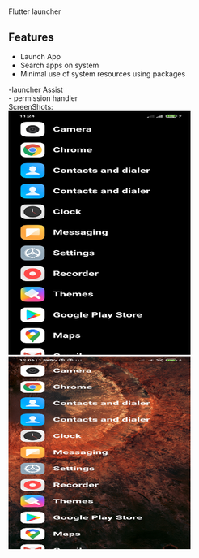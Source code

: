 #
Flutter launcher 


## Features

* Launch App
* Search apps on system
* Minimal use of system resources
using packages
<div>-launcher Assist
  </div>
  <div>
- permission handler</div>



<div>ScreenShots:</div>
<div>
<img src="/screenshots/screenshot.jpg" height=480 width=360>
<img src="/screenshots/screenshot2.jpg" height=380 width=360 >
</div>
